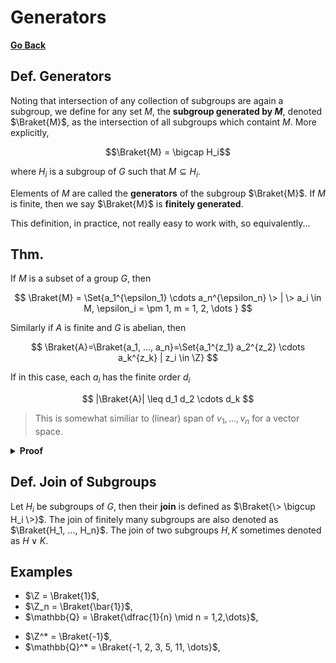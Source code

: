 # Generators

[**Go Back**](../00-index.md)

## Def. Generators

Noting that intersection of any collection of subgroups are again a subgroup, we define for any set $M$, the **subgroup generated by $M$**, denoted $\Braket{M}$, as the intersection of all subgroups which containt $M$. More explicitly,

$$\Braket{M} = \bigcap H_i$$

where $H_i$ is a subgroup of $G$ such that $M \subseteq H_i$.

Elements of $M$ are called the **generators** of the subgroup $\Braket{M}$. If $M$ is finite, then we say $\Braket{M}$ is **finitely generated**.

This definition, in practice, not really easy to work with, so equivalently...

## Thm.

If $M$ is a subset of a group $G$, then

$$
\Braket{M} = \Set{a_1^{\epsilon_1} \cdots a_n^{\epsilon_n} \> | \> a_i \in M, \epsilon_i = \pm 1, m = 1, 2, \dots }
$$

Similarly if $A$ is finite and $G$ is abelian, then

$$
\Braket{A}=\Braket{a_1, ..., a_n}=\Set{a_1^{z_1} a_2^{z_2} \cdots a_k^{z_k} | z_i \in \Z}
$$

If in this case, each $a_i$ has the finite order $d_i$

$$
|\Braket{A}| \leq d_1 d_2 \cdots d_k
$$

> This is somewhat similiar to (linear) span of $v_1, ... ,v_n$ for a vector space.

<details>
<summary><b>Proof</b></summary>
<br/>

Exercise.
</details>

## Def. Join of Subgroups

Let $H_i$ be subgroups of $G$, then their **join** is defined as $\Braket{\> \bigcup H_i \>}$. The join of finitely many subgroups are also denoted as $\Braket{H_1, ..., H_n}$. The join of two subgroups $H,K$ sometimes denoted as $H \lor K$.

## Examples

* $\Z = \Braket{1}$,
* $\Z_n = \Braket{\bar{1}}$,
* $\mathbb{Q} = \Braket{\dfrac{1}{n} \mid n = 1,2,\dots}$,

<!--  -->

* $\Z^* = \Braket{-1}$,
* $\mathbb{Q}^* = \Braket{-1, 2, 3, 5, 11, \dots}$,

<!-- Todo: add more from the kargapolov -->
